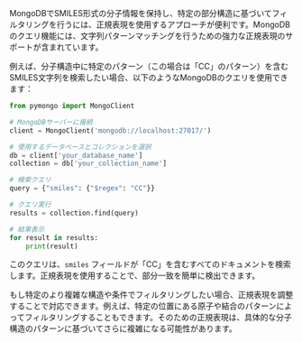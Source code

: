 MongoDBでSMILES形式の分子情報を保持し、特定の部分構造に基づいてフィルタリングを行うには、正規表現を使用するアプローチが便利です。MongoDBのクエリ機能には、文字列パターンマッチングを行うための強力な正規表現のサポートが含まれています。

例えば、分子構造中に特定のパターン（この場合は「CC」のパターン）を含むSMILES文字列を検索したい場合、以下のようなMongoDBのクエリを使用できます：

```python
from pymongo import MongoClient

# MongoDBサーバーに接続
client = MongoClient('mongodb://localhost:27017/')

# 使用するデータベースとコレクションを選択
db = client['your_database_name']
collection = db['your_collection_name']

# 検索クエリ
query = {"smiles": {"$regex": "CC"}}

# クエリ実行
results = collection.find(query)

# 結果表示
for result in results:
    print(result)
```

このクエリは、`smiles` フィールドが「CC」を含むすべてのドキュメントを検索します。正規表現を使用することで、部分一致を簡単に検出できます。

もし特定のより複雑な構造や条件でフィルタリングしたい場合、正規表現を調整することで対応できます。例えば、特定の位置にある原子や結合のパターンによってフィルタリングすることもできます。そのための正規表現は、具体的な分子構造のパターンに基づいてさらに複雑になる可能性があります。